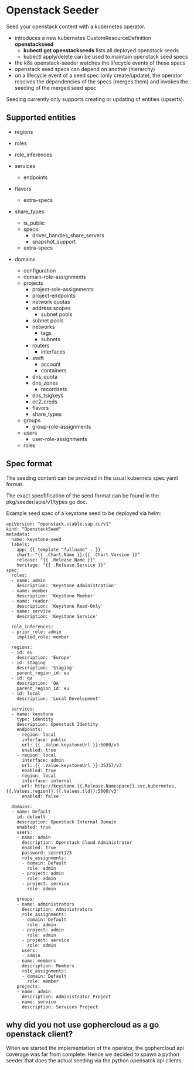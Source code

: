 # Openstack Seeder

Seed your openstack content with a kubernetes operator.

- introduces a new kubernetes CustomResourceDefinition **openstackseed**
    - **kubectl get openstackseeds** lists all deployed openstack seeds
    - kubectl apply/delete can be used to maintain openstack seed specs
- the k8s openstack-seeder watches the lifecycle events of these specs
- openstack seed specs can depend on another (hierarchy) 
- on a lifecycle event of a seed spec (only create/update), the operator resolves 
  the dependencies of the specs (merges them) and invokes the seeding of the 
  merged seed spec
  
Seeding currently only supports creating or updating of entities (upserts).  

## Supported entities

- regions
- roles
- role_inferences
- services
    - endpoints
- flavors
    - extra-specs
- share_types
    - is_public
    - specs
        - driver_handles_share_servers
        - snapshot_support
    - extra-specs
    
- domains
    - configuration
    - domain-role-assignments
    - projects
        - project-role-assignments
        - project-endpoints
        - network quotas
        - address scopes
            - subnet pools
        - subnet pools
        - networks
            - tags
            - subnets
        - routers
            - interfaces
        - swift 
            - account
            - containers
        - dns_quota
        - dns_zones
            - recordsets
        - dns_tsigkeys
        - ec2_creds
        - flavors
        - share_types
    - groups
        - group-role-assignments
    - users
        - user-role-assignments
    - roles
       
    
## Spec format
    
The seeding content can be provided in the usual kubernets spec yaml format.

The exact specfification of the seed format can be found in the pkg/seeder/apis/v1/types go doc.    
    
Example seed spec of a keystone seed to be deployed via helm:
    
    apiVersion: "openstack.stable.sap.cc/v1"
    kind: "OpenstackSeed"
    metadata:
      name: keystone-seed
      labels:
        app: {{ template "fullname" . }}
        chart: "{{ .Chart.Name }}-{{ .Chart.Version }}"
        release: "{{ .Release.Name }}"
        heritage: "{{ .Release.Service }}"
    spec:
      roles:
      - name: admin
        description: 'Keystone Administration'
      - name: member
        description: 'Keystone Member'
      - name: reader
        description: 'Keystone Read-Only'
      - name: service
        description: 'Keystone Service'
    
      role_inferences:
      - prior_role: admin
        implied_role: member
        
      regions:
      - id: eu
        description: 'Europe'
      - id: staging
        description: 'Staging'
        parent_region_id: eu
      - id: qa
        description: 'QA'
        parent_region_id: eu
      - id: local
        description: 'Local Development'
    
      services:
      - name: keystone
        type: identity
        description: Openstack Identity
        endpoints:
        - region: local
          interface: public
          url: {{ .Value.keystoneUrl }}:5000/v3
          enabled: true
        - region: local
          interface: admin
          url: {{ .Value.keystoneUrl }}:35357/v3
          enabled: true
        - region: local
          interface: internal
          url: http://keystone.{{.Release.Namespace}}.svc.kubernetes.{{.Values.region}}.{{.Values.tld}}:5000/v3'
          enabled: false
    
      domains:
      - name: Default
        id: default
        description: Openstack Internal Domain
        enabled: true
        users:
        - name: admin
          description: Openstack Cloud Administrator
          enabled: true
          password: secret123
          role_assignments:
          - domain: Default
            role: admin
          - project: admin
            role: admin
          - project: service
            role: admin
    
        groups:
        - name: administrators
          description: Administrators
          role_assignments:
          - domain: Default
            role: admin
          - project: admin
            role: admin
          - project: service
            role: admin
          users:
          - admin
        - name: members
          description: Members
          role_assignments:
          - domain: Default
            role: member
        projects:
        - name: admin
          description: Administrator Project
        - name: service
          description: Services Project    
    
    
## why did you not use gophercloud as a go openstack client?

When we started the implementation of the operator, the gophercloud api coverage was far from complete.
Hence we decided to spawn a python seeder that does the actual seeding via the python opensatck api clients.
